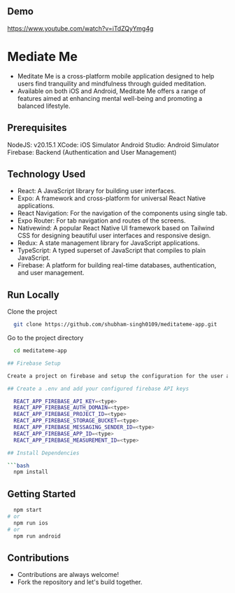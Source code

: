 ## Demo
https://www.youtube.com/watch?v=iTdZQyYmg4g

# Mediate Me
- Meditate Me is a cross-platform mobile application designed to help users find tranquility and mindfulness through guided meditation. 
- Available on both iOS and Android, Meditate Me offers a range of features aimed at enhancing mental well-being and promoting a balanced lifestyle.

## Prerequisites

NodeJS: v20.15.1
XCode: iOS Simulator
Android Studio: Android Simulator
Firebase: Backend (Authentication and User Management)

## Technology Used

- React: A JavaScript library for building user interfaces.
- Expo: A framework and cross-platform for universal React Native applications.
- React Navigation: For the navigation of the components using single tab.
- Expo Router: For tab navigation and routes of the screens.
- Nativewind: A popular React Native UI framework based on Tailwind CSS for designing beautiful user interfaces and responsive design.
- Redux: A state management library for JavaScript applications.
- TypeScript: A typed superset of JavaScript that compiles to plain JavaScript.
- Firebase: A platform for building real-time databases, authentication, and user management.

## Run Locally

Clone the project

```bash
  git clone https://github.com/shubham-singh0109/meditateme-app.git
```

Go to the project directory

```bash
  cd meditateme-app

## Firebase Setup

Create a project on firebase and setup the configuration for the user authentication using email feature.

## Create a .env and add your configured firebase API keys

  REACT_APP_FIREBASE_API_KEY=<type>
  REACT_APP_FIREBASE_AUTH_DOMAIN=<type>
  REACT_APP_FIREBASE_PROJECT_ID=<type>
  REACT_APP_FIREBASE_STORAGE_BUCKET=<type>
  REACT_APP_FIREBASE_MESSAGING_SENDER_ID=<type>
  REACT_APP_FIREBASE_APP_ID=<type>
  REACT_APP_FIREBASE_MEASUREMENT_ID=<type>

## Install Dependencies

```bash
  npm install
```

## Getting Started

```bash
  npm start
# or
  npm run ios
# or
  npm run android
```

## Contributions

- Contributions are always welcome!
- Fork the repository and let's build together.


